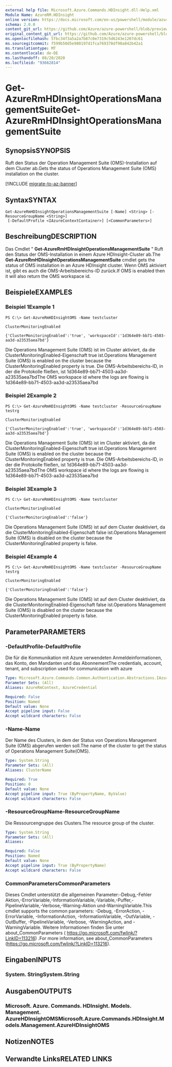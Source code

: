 ```yaml
---
external help file: Microsoft.Azure.Commands.HDInsight.dll-Help.xml
Module Name: AzureRM.HDInsight
online version: https://docs.microsoft.com/en-us/powershell/module/azurerm.hdinsight/get-azurermhdinsightoperationsmanagementsuite
schema: 2.0.0
content_git_url: https://github.com/Azure/azure-powershell/blob/preview/src/ResourceManager/HDInsight/Commands.HDInsight/help/Get-AzureRmHDInsightOperationsManagementSuite.md
original_content_git_url: https://github.com/Azure/azure-powershell/blob/preview/src/ResourceManager/HDInsight/Commands.HDInsight/help/Get-AzureRmHDInsightOperationsManagementSuite.md
ms.openlocfilehash: 5fbc34f3a5a2a7b87c0e7319c5d6243e1207dc61
ms.sourcegitcommit: f599b50d5e980197d1fca769378df90a842b42a1
ms.translationtype: MT
ms.contentlocale: de-DE
ms.lasthandoff: 08/20/2020
ms.locfileid: "93662814"
---
```

# <span data-ttu-id="b971e-101">Get-AzureRmHDInsightOperationsManagementSuite</span><span class="sxs-lookup"><span data-stu-id="b971e-101">Get-AzureRmHDInsightOperationsManagementSuite</span></span>

## <span data-ttu-id="b971e-102">Synopsis</span><span class="sxs-lookup"><span data-stu-id="b971e-102">SYNOPSIS</span></span>
<span data-ttu-id="b971e-103">Ruft den Status der Operation Management Suite (OMS)-Installation auf dem Cluster ab.</span><span class="sxs-lookup"><span data-stu-id="b971e-103">Gets the status of Operations Management Suite (OMS) installation on the cluster.</span></span>

[!INCLUDE [migrate-to-az-banner](../../includes/migrate-to-az-banner.md)]

## <span data-ttu-id="b971e-104">Syntax</span><span class="sxs-lookup"><span data-stu-id="b971e-104">SYNTAX</span></span>

```
Get-AzureRmHDInsightOperationsManagementSuite [-Name] <String> [-ResourceGroupName <String>]
 [-DefaultProfile <IAzureContextContainer>] [<CommonParameters>]
```

## <span data-ttu-id="b971e-105">Beschreibung</span><span class="sxs-lookup"><span data-stu-id="b971e-105">DESCRIPTION</span></span>
<span data-ttu-id="b971e-106">Das Cmdlet " **Get-AzureRmHDInsightOperationsManagementSuite** " Ruft den Status der OMS-Installation in einem Azure HDInsight-Cluster ab.</span><span class="sxs-lookup"><span data-stu-id="b971e-106">The **Get-AzureRmHDInsightOperationsManagementSuite** cmdlet gets the status of OMS installation in an Azure HDInsight cluster.</span></span> <span data-ttu-id="b971e-107">Wenn OMS aktiviert ist, gibt es auch die OMS-Arbeitsbereichs-ID zurück.</span><span class="sxs-lookup"><span data-stu-id="b971e-107">If OMS is enabled then it will also return the OMS workspace id.</span></span>

## <span data-ttu-id="b971e-108">Beispiele</span><span class="sxs-lookup"><span data-stu-id="b971e-108">EXAMPLES</span></span>

### <span data-ttu-id="b971e-109">Beispiel 1</span><span class="sxs-lookup"><span data-stu-id="b971e-109">Example 1</span></span>
```
PS C:\> Get-AzureRmHDInsightOMS -Name testcluster

ClusterMonitoringEnabled

{'ClusterMonitoringEnabled':'true', 'workspaceId':'1d364e89-bb71-4503-aa3d-a23535aea7bd'}
```

<span data-ttu-id="b971e-110">Die Operations Management Suite (OMS) ist im Cluster aktiviert, da die ClusterMonitoringEnabled-Eigenschaft true ist.</span><span class="sxs-lookup"><span data-stu-id="b971e-110">Operations Management Suite (OMS) is enabled on the cluster because the ClusterMonitoringEnabled property is true.</span></span> <span data-ttu-id="b971e-111">Die OMS-Arbeitsbereichs-ID, in der die Protokolle fließen, ist 1d364e89-bb71-4503-aa3d-a23535aea7bd</span><span class="sxs-lookup"><span data-stu-id="b971e-111">The OMS workspace id where the logs are flowing is 1d364e89-bb71-4503-aa3d-a23535aea7bd</span></span>

### <span data-ttu-id="b971e-112">Beispiel 2</span><span class="sxs-lookup"><span data-stu-id="b971e-112">Example 2</span></span>
```
PS C:\> Get-AzureRmHDInsightOMS -Name testcluster -ResourceGroupName testrg

ClusterMonitoringEnabled

{'ClusterMonitoringEnabled':'true', 'workspaceId':'1d364e89-bb71-4503-aa3d-a23535aea7bd'}
```

<span data-ttu-id="b971e-113">Die Operations Management Suite (OMS) ist im Cluster aktiviert, da die ClusterMonitoringEnabled-Eigenschaft true ist.</span><span class="sxs-lookup"><span data-stu-id="b971e-113">Operations Management Suite (OMS) is enabled on the cluster because the ClusterMonitoringEnabled property is true.</span></span> <span data-ttu-id="b971e-114">Die OMS-Arbeitsbereichs-ID, in der die Protokolle fließen, ist 1d364e89-bb71-4503-aa3d-a23535aea7bd</span><span class="sxs-lookup"><span data-stu-id="b971e-114">The OMS workspace id where the logs are flowing is 1d364e89-bb71-4503-aa3d-a23535aea7bd</span></span>

### <span data-ttu-id="b971e-115">Beispiel 3</span><span class="sxs-lookup"><span data-stu-id="b971e-115">Example 3</span></span>
```
PS C:\> Get-AzureRmHDInsightOMS -Name testcluster

ClusterMonitoringEnabled

{'ClusterMonitoringEnabled':'false'}
```

<span data-ttu-id="b971e-116">Die Operations Management Suite (OMS) ist auf dem Cluster deaktiviert, da die ClusterMonitoringEnabled-Eigenschaft false ist.</span><span class="sxs-lookup"><span data-stu-id="b971e-116">Operations Management Suite (OMS) is disabled on the cluster because the ClusterMonitoringEnabled property is false.</span></span>

### <span data-ttu-id="b971e-117">Beispiel 4</span><span class="sxs-lookup"><span data-stu-id="b971e-117">Example 4</span></span>
```
PS C:\> Get-AzureRmHDInsightOMS -Name testcluster -ResourceGroupName testrg

ClusterMonitoringEnabled

{'ClusterMonitoringEnabled':'false'}
```

<span data-ttu-id="b971e-118">Die Operations Management Suite (OMS) ist auf dem Cluster deaktiviert, da die ClusterMonitoringEnabled-Eigenschaft false ist.</span><span class="sxs-lookup"><span data-stu-id="b971e-118">Operations Management Suite (OMS) is disabled on the cluster because the ClusterMonitoringEnabled property is false.</span></span>

## <span data-ttu-id="b971e-119">Parameter</span><span class="sxs-lookup"><span data-stu-id="b971e-119">PARAMETERS</span></span>

### <span data-ttu-id="b971e-120">-DefaultProfile</span><span class="sxs-lookup"><span data-stu-id="b971e-120">-DefaultProfile</span></span>
<span data-ttu-id="b971e-121">Die für die Kommunikation mit Azure verwendeten Anmeldeinformationen, das Konto, den Mandanten und das Abonnement</span><span class="sxs-lookup"><span data-stu-id="b971e-121">The credentials, account, tenant, and subscription used for communication with azure</span></span>

```yaml
Type: Microsoft.Azure.Commands.Common.Authentication.Abstractions.IAzureContextContainer
Parameter Sets: (All)
Aliases: AzureRmContext, AzureCredential

Required: False
Position: Named
Default value: None
Accept pipeline input: False
Accept wildcard characters: False
```

### <span data-ttu-id="b971e-122">-Name</span><span class="sxs-lookup"><span data-stu-id="b971e-122">-Name</span></span>
<span data-ttu-id="b971e-123">Der Name des Clusters, in dem der Status von Operations Management Suite (OMS) abgerufen werden soll.</span><span class="sxs-lookup"><span data-stu-id="b971e-123">The name of the cluster to get the status of Operations Management Suite(OMS).</span></span>

```yaml
Type: System.String
Parameter Sets: (All)
Aliases: ClusterName

Required: True
Position: 0
Default value: None
Accept pipeline input: True (ByPropertyName, ByValue)
Accept wildcard characters: False
```

### <span data-ttu-id="b971e-124">-ResourceGroupName</span><span class="sxs-lookup"><span data-stu-id="b971e-124">-ResourceGroupName</span></span>
<span data-ttu-id="b971e-125">Die Ressourcengruppe des Clusters.</span><span class="sxs-lookup"><span data-stu-id="b971e-125">The resource group of the cluster.</span></span>

```yaml
Type: System.String
Parameter Sets: (All)
Aliases:

Required: False
Position: Named
Default value: None
Accept pipeline input: True (ByPropertyName)
Accept wildcard characters: False
```

### <span data-ttu-id="b971e-126">CommonParameters</span><span class="sxs-lookup"><span data-stu-id="b971e-126">CommonParameters</span></span>
<span data-ttu-id="b971e-127">Dieses Cmdlet unterstützt die allgemeinen Parameter:-Debug,-Fehler Aktion,-ErrorVariable,-InformationVariable,-Variable,-Puffer,-PipelineVariable,-Verbose,-Warning-Aktion und-WarningVariable.</span><span class="sxs-lookup"><span data-stu-id="b971e-127">This cmdlet supports the common parameters: -Debug, -ErrorAction, -ErrorVariable, -InformationAction, -InformationVariable, -OutVariable, -OutBuffer, -PipelineVariable, -Verbose, -WarningAction, and -WarningVariable.</span></span> <span data-ttu-id="b971e-128">Weitere Informationen finden Sie unter about_CommonParameters ( https://go.microsoft.com/fwlink/?LinkID=113216) .</span><span class="sxs-lookup"><span data-stu-id="b971e-128">For more information, see about_CommonParameters (https://go.microsoft.com/fwlink/?LinkID=113216).</span></span>

## <span data-ttu-id="b971e-129">Eingaben</span><span class="sxs-lookup"><span data-stu-id="b971e-129">INPUTS</span></span>

### <span data-ttu-id="b971e-130">System. String</span><span class="sxs-lookup"><span data-stu-id="b971e-130">System.String</span></span>

## <span data-ttu-id="b971e-131">Ausgaben</span><span class="sxs-lookup"><span data-stu-id="b971e-131">OUTPUTS</span></span>

### <span data-ttu-id="b971e-132">Microsoft. Azure. Commands. HDInsight. Models. Management. AzureHDInsightOMS</span><span class="sxs-lookup"><span data-stu-id="b971e-132">Microsoft.Azure.Commands.HDInsight.Models.Management.AzureHDInsightOMS</span></span>

## <span data-ttu-id="b971e-133">Notizen</span><span class="sxs-lookup"><span data-stu-id="b971e-133">NOTES</span></span>

## <span data-ttu-id="b971e-134">Verwandte Links</span><span class="sxs-lookup"><span data-stu-id="b971e-134">RELATED LINKS</span></span>
